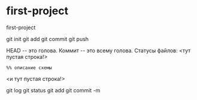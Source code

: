 # first-project

first-project

git init
git add
git commit
git push

HEAD -- это голова.
Коммит -- это всему голова.
Статусы файлов:
<тут пустая строка!>

```mermaid
%% описание схемы
```
<и тут пустая строка!>

git log
git status
git add
git commit -m
